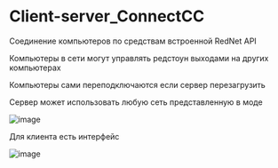 # Client-server_ConnectCC
Соединение компьютеров по средствам встроенной RedNet API

Компьютеры в сети могут управлять редстоун выходами на других компьютерах

Компьютеры сами переподключаются если сервер перезагрузить

Сервер может использовать любую сеть представленную в моде

![image](https://drive.google.com/uc?export=view&id=1-METdBN95Wx7QXS2J25HoK0JUZGikfAA)

Для клиента есть интерфейс

![image](https://drive.google.com/uc?export=view&id=1LyqMOT8wYDKzU3kNc9A9dFLkQcWxx7Yd)
